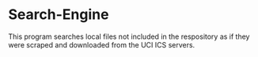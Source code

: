 # Search-Engine
This program searches local files not included in the respository as if they were scraped and downloaded from the UCI ICS servers.
